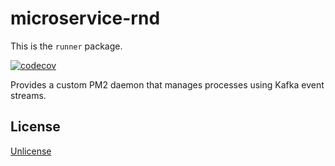 # microservice-rnd

This is the `runner` package.

[![codecov](https://codecov.io/gh/andersevenrud/microservice-rnd/branch/main/graph/badge.svg?token=9TR9DU12C5&flags=runner)](https://codecov.io/gh/andersevenrud/microservice-rnd)

Provides a custom PM2 daemon that manages processes using Kafka event streams.

## License

[Unlicense](./UNLICENSE)

